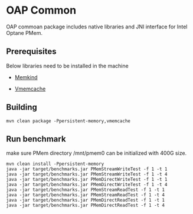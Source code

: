 # OAP Common

OAP commoan package includes native libraries and JNI interface for Intel Optane PMem.

## Prerequisites
Below libraries need to be installed in the machine

- [Memkind](http://memkind.github.io/memkind/)

- [Vmemcache](https://github.com/pmem/vmemcache)

## Building

```
mvn clean package -Ppersistent-memory,vmemcache
```

## Run benchmark

make sure PMem directory /mnt/pmem0 can be initialized with 400G size.
```
mvn clean install -Ppersistent-memory
java -jar target/benchmarks.jar PMemStreamWriteTest -f 1 -t 1
java -jar target/benchmarks.jar PMemStreamWriteTest -f 1 -t 4
java -jar target/benchmarks.jar PMemDirectWriteTest -f 1 -t 1
java -jar target/benchmarks.jar PMemDirectWriteTest -f 1 -t 4
java -jar target/benchmarks.jar PMemStreamReadTest -f 1 -t 1
java -jar target/benchmarks.jar PMemStreamReadTest -f 1 -t 4
java -jar target/benchmarks.jar PMemDirectReadTest -f 1 -t 1
java -jar target/benchmarks.jar PMemDirectReadTest -f 1 -t 4
```
